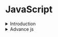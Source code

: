 # JavaScript

<details >

   <summary>Introduction</summary>

#### 1. Hoisting

#### 2. Higher Order Functions

#### 3. Array

#### 4. Destructuring


 
 </details>

<details >

   <summary>Advance js</summary>

#### 1. Hoisting

#### 2. Higher Order Functions

#### 3. Array

#### 4. Destructuring

#### 5. Spread & Rest Operator

#### 6. Closure

#### 7. Asynchronous JS

#### 8. Promises

#### 9. Promise Methods

#### 10. Async Await

#### 11. JavaScript Event Loop and Call Stack

#### 12. Understanding the Order of Execution in Asynchronous Functions in the Event Loop

#### 13. Fetch

#### 14. Event Bubbling

#### 15. Event Delegation

#### 16. Debouncing & Throttling

#### 17. This Keyword

#### 18. Memory Management and Garbage Collection in JavaScript

#### 19. JavaScript Module Systems: CommonJS vs. ES6 Modules

#### 20. Client-Side Storage with JavaScript
 
 </details>